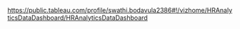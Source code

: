 https://public.tableau.com/profile/swathi.bodavula2386#!/vizhome/HRAnalyticsDataDashboard/HRAnalyticsDataDashboard
